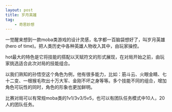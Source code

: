 ```yaml
---
layout: post
title: 岁月英雄
tag:
    - 奇思妙想
---
```


一觉醒来想到一款moba类游戏的设计灵感，名字都一百脑袋想好了，叫岁月英雄(hero of time)。把人类历史中各种英雄人物收入其中，由玩家操控。

hot最大的特色是它将技能的搭配以天赋符文的形式展现，在对局开始之前，由玩家挑选适合此次对局的技能组合。

以我们熟知的孙悟空这个角色为例，他有很多能力，比如：筋斗云、火眼金睛、七十二变、一根猴毛吹出十万大军、金刚不坏之身等等。多个技能不同的组合，增加角色可玩性的同时，角色的形象也更加鲜明。

比赛对局可以有常规moba类的1v1/3v3/5v5，也可以有团队任务模式中10人，20人的团队任务。
